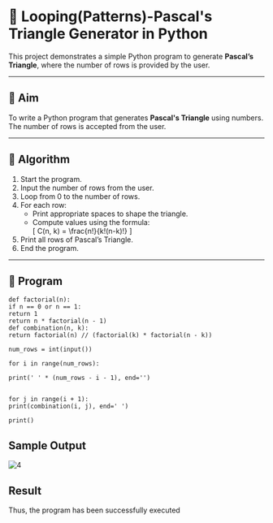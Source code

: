 # 🔺 Looping(Patterns)-Pascal's Triangle Generator in Python

This project demonstrates a simple Python program to generate **Pascal’s Triangle**, where the number of rows is provided by the user.

---

## 🎯 Aim

To write a Python program that generates **Pascal's Triangle** using numbers. The number of rows is accepted from the user.

---

## 🧠 Algorithm

1. Start the program.
2. Input the number of rows from the user.
3. Loop from 0 to the number of rows.
4. For each row:
   - Print appropriate spaces to shape the triangle.
   - Compute values using the formula:  
     \[
     C(n, k) = \frac{n!}{k!(n-k)!}
     \]
5. Print all rows of Pascal’s Triangle.
6. End the program.

---

## 🧪 Program
```
def factorial(n): 
if n == 0 or n == 1: 
return 1 
return n * factorial(n - 1) 
def combination(n, k): 
return factorial(n) // (factorial(k) * factorial(n - k)) 

num_rows = int(input()) 

for i in range(num_rows): 

print(' ' * (num_rows - i - 1), end='') 


for j in range(i + 1): 
print(combination(i, j), end=' ') 

print()
```

## Sample Output
![4](https://github.com/user-attachments/assets/44e346c2-5e4e-4613-a5fb-dc31089e614a)



## Result
Thus, the program has been successfully executed 

